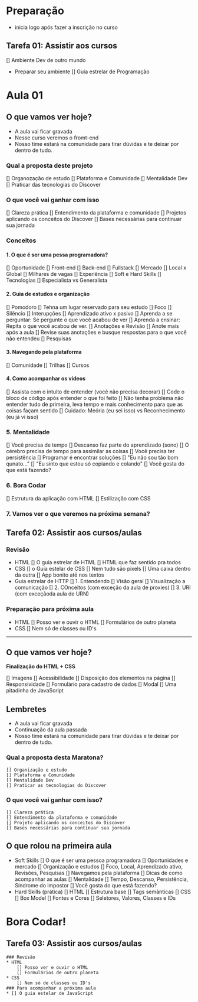 # Preparação

* inicia logo após fazer a inscrição no curso

## Tarefa 01: Assistir aos cursos

[] Ambiente Dev de outro mundo
  - Preparar seu ambiente
[] Guia estrelar de Programação


# Aula 01

## O que vamos ver hoje?

* A aula vai ficar gravada
* Nesse curso veremos o fromt-end
* Nosso time estará na comunidade para tirar dúvidas e te deixar por dentro de tudo.

### Qual a proposta deste projeto
[] Organozação de estudo
[] Plataforma e Comunidade
[] Mentalidade Dev
[] Praticar das tecnologias do Discover

### O que você vai ganhar com isso
[] Clareza prática
[] Entendimento da plataforma e comunidade
[] Projetos aplicando os conceitos do Discover
[] Bases necessárias para continuar sua jornada

### Conceitos

#### 1. O que é ser uma pessa programadora?
[] Oportunidade
  [] Front-end
  [] Back-end
  [] Fullstack
[] Mercado
  [] Local x Global
  [] Milhares de vagas
  [] Experiência
[] Soft e Hard Skills
[] Tecnologias
[] Especialista vs Generalista

#### 2. Guia de estudos e organização
[] Pomodoro
[] Tehna um lugar reservado para seu estudo
  [] Foco
  [] Silêncio
  [] Interupções
[] Aprendizado ativo x pasivo
  [] Aprenda a se perguntar: Se pergunte o que você acabou de ver
  [] Aprenda a ensinar: Repita o que você acabou de ver.
[] Anotações e Revisão
  [] Anote mais após a aula
  [] Revise suas anotações e busque respostas para o que você não entendeu
[] Pesquisas

#### 3. Navegando pela plataforma
[] Comunidade
[] Trilhas
[] Cursos

#### 4. Como acompanhar os videos
[] Assista com o intuito de entender (você não precisa decorar)
[] Code o bloco de código após entender o que foi feito
[] Não tenha problema não entender tudo de primeira, leva tempo e mais conhecimento para que as coisas façam sentido
[] Cuidado: Meória (eu sei isso) vs Reconhecimento (eu já vi isso)

### 5. Mentalidade
[] Você precisa de tempo
  [] Descanso faz parte do aprendizado (sono)
  [] O cérebro precisa de tempo para assimilar as coisas
[] Você precisa ter persistência
[] Programar é encontrar soluções
[] "Eu não sou tão bom qunato..."
[] "Eu sinto que estou só copiando e colando"
[] Você gosta do que está fazendo?

### 6. Bora Codar
[] Estrutura da aplicação com HTML
[] Estilização com CSS

### 7. Vamos ver o que veremos na próxima semana?

## Tarefa 02: Assistir aos cursos/aulas

  ### Revisão
  * HTML
  [] O guia estrelar de HTML
  [] HTML que faz sentido pra todos
  * CSS
  [] o Guia estelar de CSS
  [] Nem tudo são pixels
  [] Uma caixa dentro da outra
  [] App bonito até nos textos
  * Guia estrelar de HTTP
  [] 1. Entendendo
    [] Visão geral
    [] Visualização a comunicação
  [] 2. COnceitos (com exceção da aula de proxies)
  [] 3. URI (com exceçãoda aula de URN)

  ### Preparação para próxima aula
  * HTML
    [] Posso ver e ouvir o HTML
    [] Formulários de outro planeta
  * CSS
    [] Nem só de classes ou ID's

---

## O que vamos ver hoje?

__Finalização do HTML + CSS__

[] Imagens
[] Acessibilidade
[] Disposição dos elementos na página
[] Responsividade
[] Formulário para cadastro de dados
[] Modal
[] Uma pitadinha de JavaScript

## Lembretes
* A aula vai ficar gravada
* Continuação da aula passada
* Nosso time estará na comunidade para tirar dúvidas e 
te deixar por dentro de tudo.


### Qual a proposta desta Maratona?
	[] Organização e estudo
	[] Plataforma e Comunidade
	[] Mentalidade Dev
	[] Praticar as tecnologias do Discover

### O que você vai ganhar com isso?
	[] Clareza prática
	[] Entendimento da plataforma e comunidade 
	[] Projeto aplicando os conceitos do Discover
	[] Bases necessárias para continuar sua jornada
	

## O que rolou na primeira aula

* Soft Skills
[] O que é ser uma pessoa programadora
[] Oportunidades e mercado
[] Organização e estudos
	[] Foco, Local, Aprendizado ativo, Revisões, Pesquisas
[] Navegamos pela plataforma
[] Dicas de como acompanhar as aulas
[] Mentalidade
	[] Tempo, Descanso, Persistência, Síndrome do impostor
	[] Você gosta do que está fazendo?
* Hard Skills (prática)
[] HTML
	[] Estrutura base
	[] Tags semânticas
[] CSS
	[] Box Model
	[] Fontes e Cores
	[] Seletores, Valores, Classes e IDs



# Bora Codar!


## Tarefa 03: Assistir aos cursos/aulas
	### Revisão
	* HTML
		[] Posso ver e ouvir o HTML
		[] Formulários de outro planeta
	* CSS
		[] Nem só de classes ou ID's
	### Para acompanhar a próxima aula
	* [] O guia estelar de JavaScript